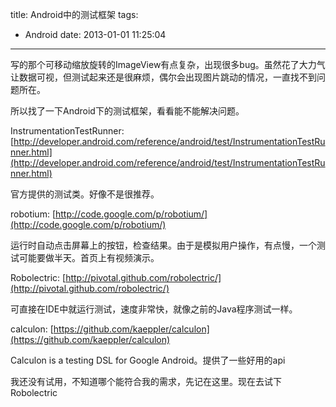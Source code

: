 title: Android中的测试框架
tags:
  - Android
date: 2013-01-01 11:25:04
---

写的那个可移动缩放旋转的ImageView有点复杂，出现很多bug。虽然花了大力气让数据可视，但测试起来还是很麻烦，偶尔会出现图片跳动的情况，一直找不到问题所在。

所以找了一下Android下的测试框架，看看能不能解决问题。

InstrumentationTestRunner: [http://developer.android.com/reference/android/test/InstrumentationTestRunner.html](http://developer.android.com/reference/android/test/InstrumentationTestRunner.html)

官方提供的测试类。好像不是很推荐。

robotium: [http://code.google.com/p/robotium/](http://code.google.com/p/robotium/)

运行时自动点击屏幕上的按钮，检查结果。由于是模拟用户操作，有点慢，一个测试可能要做半天。首页上有视频演示。

Robolectric: [http://pivotal.github.com/robolectric/](http://pivotal.github.com/robolectric/)

可直接在IDE中就运行测试，速度非常快，就像之前的Java程序测试一样。

calculon: [https://github.com/kaeppler/calculon](https://github.com/kaeppler/calculon)

Calculon is a testing DSL for Google Android。提供了一些好用的api

我还没有试用，不知道哪个能符合我的需求，先记在这里。现在去试下Robolectric